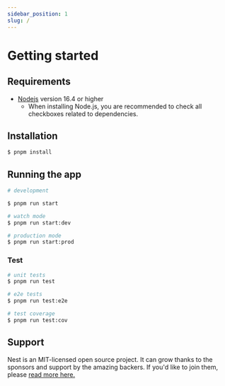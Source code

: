 ```yaml
---
sidebar_position: 1
slug: /
---
```


# Getting started

## Requirements

- [Nodejs](https://nodejs.org/en/download/) version 16.4 or higher
    - When installing Node.js, you are recommended to check all checkboxes related to dependencies.

## Installation

```bash
$ pnpm install
```

## Running the app

```bash
# development

$ pnpm run start

# watch mode
$ pnpm run start:dev

# production mode
$ pnpm run start:prod
```
### Test

```bash
# unit tests
$ pnpm run test

# e2e tests
$ pnpm run test:e2e

# test coverage
$ pnpm run test:cov
```

## Support

Nest is an MIT-licensed open source project. It can grow thanks to the sponsors and support by the amazing backers. If you'd like to join them, please [read more here.](https://docs.nestjs.com/support)